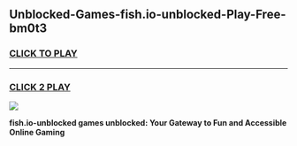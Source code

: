 
## Unblocked-Games-fish.io-unblocked-Play-Free-bm0t3
<h3>
<a href="https://premium76.site?title=fish.io-unblocked&ref=20M">CLICK TO PLAY</a></h3>
<hr>

<h3>
<a href="https://premium76.site?title=fish.io-unblocked&ref=20M">CLICK 2 PLAY</a>
  
</h3>

<a href="https://premium76.site?title=fish.io-unblocked&ref=19M"><img src="https://clearcache.store/games.png"></a>


**fish.io-unblocked games unblocked: Your Gateway to Fun and Accessible Online Gaming**
